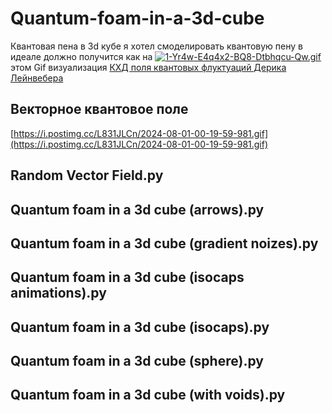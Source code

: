 # Quantum-foam-in-a-3d-cube
Квантовая пена в 3d кубе
я хотел смоделировать квантовую пену в идеале должно получится как на [![1-Yr4w-E4q4x2-BQ8-Dtbhqcu-Qw.gif](https://i.postimg.cc/q77MN552/1-Yr4w-E4q4x2-BQ8-Dtbhqcu-Qw.gif)](https://postimg.cc/68DNSYwQ) этом Gif визуализация [КХД поля квантовых флуктуаций Дерика Лейнвебера](http://www.physics.adelaide.edu.au/theory/staff/leinweber/VisualQCD/Nobel/)

## Векторное квантовое поле

[https://i.postimg.cc/L831JLCn/2024-08-01-00-19-59-981.gif](https://i.postimg.cc/L831JLCn/2024-08-01-00-19-59-981.gif)


## Random Vector Field.py

## Quantum foam in a 3d cube (arrows).py

## Quantum foam in a 3d cube (gradient noizes).py

## Quantum foam in a 3d cube (isocaps animations).py

## Quantum foam in a 3d cube (isocaps).py

## Quantum foam in a 3d cube (sphere).py

## Quantum foam in a 3d cube (with voids).py
